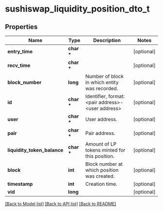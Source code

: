 # sushiswap_liquidity_position_dto_t

## Properties
Name | Type | Description | Notes
------------ | ------------- | ------------- | -------------
**entry_time** | **char \*** |  | [optional] 
**recv_time** | **char \*** |  | [optional] 
**block_number** | **long** | Number of block in which entity was recorded. | [optional] 
**id** | **char \*** | Identifier, format: &lt;pair address&gt;-&lt;user address&gt; | [optional] 
**user** | **char \*** | User address. | [optional] 
**pair** | **char \*** | Pair address. | [optional] 
**liquidity_token_balance** | **char \*** | Amount of LP tokens minted for this position. | [optional] 
**block** | **int** | Block number at which position was created. | [optional] 
**timestamp** | **int** | Creation time. | [optional] 
**vid** | **long** |  | [optional] 

[[Back to Model list]](../README.md#documentation-for-models) [[Back to API list]](../README.md#documentation-for-api-endpoints) [[Back to README]](../README.md)


